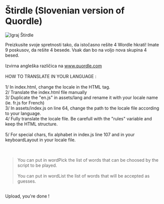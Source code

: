 # Štirdle (Slovenian version of Quordle)

![Igraj Štirdle](https://andrejf.github.io/quadrus-si/)

Preizkusite svoje spretnosti tako, da istočasno rešite 4 Wordle hkrati! Imate 9 poskusov, da rešite 4 besede. Vsak dan bo na voljo nova skupina 4 besed.<br/>
<br/>
Izvirna angleška različica na www.quordle.com<br/>
<br/>
HOW TO TRANSLATE IN YOUR LANGUAGE :<br/>  
1/ In index.html, change the locale in the HTML tag. <br/>
2/ Translate the index.html file manually  <br/>
3/ Duplicate the "en.js" in assets/lang and rename it with your locale name (ie. fr.js for French) <br/> 
3/ In assets/index.js on line 64, change the path to the locale file according to your language. <br/>
4/ Fully translate the locale file. Be carefull with the "rules" variable and keep the HTML structure. <br/>  
5/ For special chars, fix alphabet in index.js line 107 and in your keyboardLayout in your locale file. <br/>  
  <br/>
> You can put in wordPick the list of words that can be choosed by the script to be played.<br/>  
> You can put in wordList the list of words that will be accepted as guesses.  <br/>
  <br/>
Upload, you're done !<br/>
